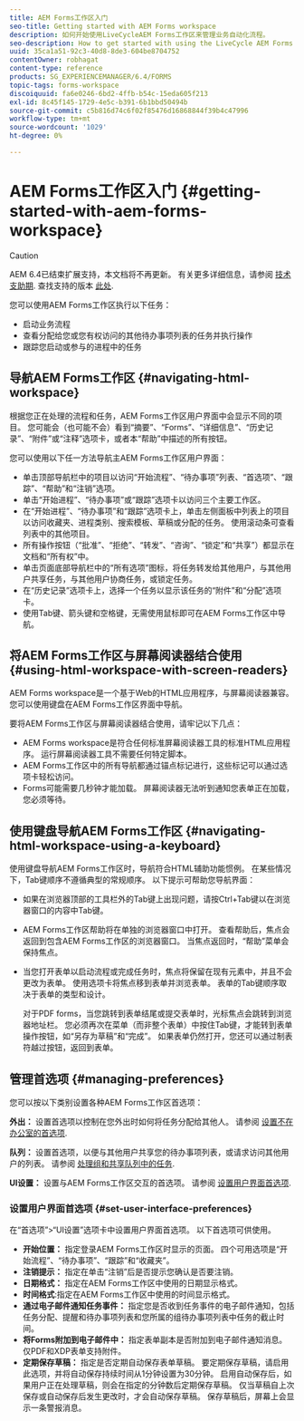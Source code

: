 ```yaml
---
title: AEM Forms工作区入门
seo-title: Getting started with AEM Forms workspace
description: 如何开始使用LiveCycleAEM Forms工作区来管理业务自动化流程。
seo-description: How to get started with using the LiveCycle AEM Forms workspace to manage your business automation processes.
uuid: 35ca1a51-92c3-40d8-8de3-604be8704752
contentOwner: robhagat
content-type: reference
products: SG_EXPERIENCEMANAGER/6.4/FORMS
topic-tags: forms-workspace
discoiquuid: fa6e0246-6bd2-4ffb-b54c-15eda605f213
exl-id: 8c45f145-1729-4e5c-b391-6b1bbd50494b
source-git-commit: c5b816d74c6f02f85476d16868844f39b4c47996
workflow-type: tm+mt
source-wordcount: '1029'
ht-degree: 0%

---
```


# AEM Forms工作区入门 {#getting-started-with-aem-forms-workspace}

>[!CAUTION]
>
>AEM 6.4已结束扩展支持，本文档将不再更新。 有关更多详细信息，请参阅 [技术支助期](https://helpx.adobe.com/cn/support/programs/eol-matrix.html). 查找支持的版本 [此处](https://experienceleague.adobe.com/docs/).

您可以使用AEM Forms工作区执行以下任务：

* 启动业务流程
* 查看分配给您或您有权访问的其他待办事项列表的任务并执行操作
* 跟踪您启动或参与的进程中的任务

## 导航AEM Forms工作区 {#navigating-html-workspace}

根据您正在处理的流程和任务，AEM Forms工作区用户界面中会显示不同的项目。 您可能会（也可能不会）看到“摘要”、“Forms”、“详细信息”、“历史记录”、“附件”或“注释”选项卡，或者本“帮助”中描述的所有按钮。

您可以使用以下任一方法导航主AEM Forms工作区用户界面：

* 单击顶部导航栏中的项目以访问“开始流程”、“待办事项”列表、“首选项”、“跟踪”、“帮助”和“注销”选项。
* 单击“开始进程”、“待办事项”或“跟踪”选项卡以访问三个主要工作区。
* 在“开始进程”、“待办事项”和“跟踪”选项卡上，单击左侧面板中列表上的项目以访问收藏夹、进程类别、搜索模板、草稿或分配的任务。 使用滚动条可查看列表中的其他项目。
* 所有操作按钮（“批准”、“拒绝”、“转发”、“咨询”、“锁定”和“共享”）都显示在文档和“所有权”中。
* 单击页面底部导航栏中的“所有选项”图标，将任务转发给其他用户，与其他用户共享任务，与其他用户协商任务，或锁定任务。
* 在“历史记录”选项卡上，选择一个任务以显示该任务的“附件”和“分配”选项卡。
* 使用Tab键、箭头键和空格键，无需使用鼠标即可在AEM Forms工作区中导航。

## 将AEM Forms工作区与屏幕阅读器结合使用 {#using-html-workspace-with-screen-readers}

AEM Forms workspace是一个基于Web的HTML应用程序，与屏幕阅读器兼容。 您可以使用键盘在AEM Forms工作区界面中导航。

要将AEM Forms工作区与屏幕阅读器结合使用，请牢记以下几点：

* AEM Forms workspace是符合任何标准屏幕阅读器工具的标准HTML应用程序。 运行屏幕阅读器工具不需要任何特定脚本。
* AEM Forms工作区中的所有导航都通过锚点标记进行，这些标记可以通过选项卡轻松访问。
* Forms可能需要几秒钟才能加载。 屏幕阅读器无法听到通知您表单正在加载，您必须等待。

## 使用键盘导航AEM Forms工作区 {#navigating-html-workspace-using-a-keyboard}

使用键盘导航AEM Forms工作区时，导航符合HTML辅助功能惯例。 在某些情况下，Tab键顺序不遵循典型的常规顺序。 以下提示可帮助您导航界面：

* 如果在浏览器顶部的工具栏外的Tab键上出现问题，请按Ctrl+Tab键以在浏览器窗口的内容中Tab键。
* AEM Forms工作区帮助将在单独的浏览器窗口中打开。 查看帮助后，焦点会返回到包含AEM Forms工作区的浏览器窗口。 当焦点返回时，“帮助”菜单会保持焦点。
* 当您打开表单以启动流程或完成任务时，焦点将保留在现有元素中，并且不会更改为表单。 使用选项卡将焦点移到表单并浏览表单。 表单的Tab键顺序取决于表单的类型和设计。

   对于PDF forms，当您跳转到表单结尾或提交表单时，光标焦点会跳转到浏览器地址栏。 您必须再次在菜单（而非整个表单）中按住Tab键，才能转到表单操作按钮，如“另存为草稿”和“完成”。 如果表单仍然打开，您还可以通过制表符越过按钮，返回到表单。

## 管理首选项 {#managing-preferences}

您可以按以下类别设置各种AEM Forms工作区首选项：

**外出：** 设置首选项以控制在您外出时如何将任务分配给其他人。 请参阅 [设置不在办公室的首选项](/help/forms/using/todo-lists.md#setting-out-of-office-preferences).

**队列：** 设置首选项，以便与其他用户共享您的待办事项列表，或请求访问其他用户的列表。 请参阅 [处理组和共享队列中的任务](/help/forms/using/todo-lists.md#working-with-tasks-from-group-and-shared-queues).

**UI设置：** 设置与AEM Forms工作区交互的首选项。 请参阅 [设置用户界面首选项](#set-user-interface-preferences).

### 设置用户界面首选项 {#set-user-interface-preferences}

在“首选项”>“UI设置”选项卡中设置用户界面首选项。 以下首选项可供使用。

* **开始位置：** 指定登录AEM Forms工作区时显示的页面。 四个可用选项是“开始流程”、“待办事项”、“跟踪”和“收藏夹”。
* **注销提示：** 指定在单击“注销”后是否提示您确认是否要注销。
* **日期格式：** 指定在AEM Forms工作区中使用的日期显示格式。
* **时间格式**:指定在AEM Forms工作区中使用的时间显示格式。
* **通过电子邮件通知任务事件：** 指定您是否收到任务事件的电子邮件通知，包括任务分配、提醒和待办事项列表和您所属的组待办事项列表中任务的截止时间。
* **将Forms附加到电子邮件中：** 指定表单副本是否附加到电子邮件通知消息。 仅PDF和XDP表单支持附件。
* **定期保存草稿：** 指定是否定期自动保存表单草稿。 要定期保存草稿，请启用此选项，并将自动保存持续时间从1分钟设置为30分钟。 启用自动保存后，如果用户正在处理草稿，则会在指定的分钟数后定期保存草稿。 仅当草稿自上次保存或自动保存后发生更改时，才会自动保存草稿。 保存草稿后，屏幕上会显示一条警报消息。
